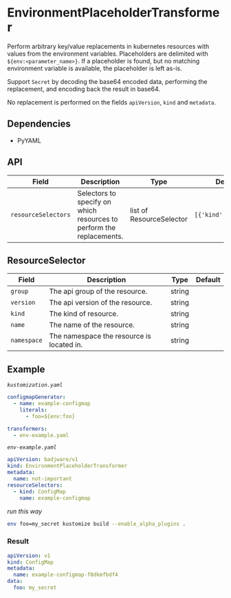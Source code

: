 # EnvironmentPlaceholderTransformer

Perform arbitrary key/value replacements in kubernetes resources with values from the environment variables. Placeholders are delimited with `${env:<parameter_name>}`. If a placeholder is found, but no matching environment variable is available, the placeholder is left as-is.

Support `Secret` by decoding the base64 encoded data, performing the replacement, and encoding back the result in base64.

No replacement is performed on the fields `apiVersion`, `kind` and `metadata`.

## Dependencies

* PyYAML

## API

| Field | Description | Type |  Default |
| --- | --- | --- | --- |
| `resourceSelectors` | Selectors to specify on which resources to perform the replacements. | list of ResourceSelector | `[{'kind':'Secret'}]` |

## ResourceSelector
| Field | Description | Type |  Default |
| --- | --- | --- | --- |
| `group` | The api group of the resource. | string | |
| `version` | The api version of the resource. | string | |
| `kind` | The kind of resource. | string | |
| `name` | The name of the resource. | string | |
| `namespace` | The namespace the resource is located in. | string | |


## Example

*`kustomization.yaml`*
``` yaml
configmapGenerator:
  - name: example-configmap
    literals:
      - foo=${env:foo}

transformers:
  - env-example.yaml
```

*`env-example.yaml`*
``` yaml
apiVersion: badjware/v1
kind: EnvironmentPlaceholderTransformer
metadata:
  name: not-important
resourceSelectors:
  - kind: ConfigMap
    name: example-configmap
```

*run this way*
``` bash
env foo=my_secret kustomize build --enable_alpha_plugins .
```

### Result
``` yaml
apiVersion: v1
kind: ConfigMap
metadata:
  name: example-configmap-f8dkmfbdf4
data:
  foo: my_secret
```
